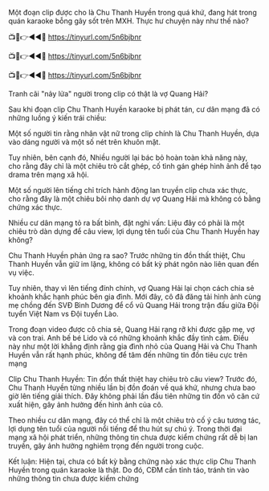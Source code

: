 Một đoạn clip được cho là Chu Thanh Huyền trong quá khứ, đang hát trong quán karaoke bỗng gây sốt trên MXH. Thực hư chuyện này như thế nào?


📺📱👉◄◄🔴  https://tinyurl.com/5n6bjbnr

📺📱👉◄◄🔴  https://tinyurl.com/5n6bjbnr

📺📱👉◄◄🔴  https://tinyurl.com/5n6bjbnr



Tranh cãi  "nảy lửa" người trong clip có thật là vợ Quang Hải?

Sau khi đoạn clip Chu Thanh Huyền karaoke bị phát tán, cư dân mạng đã có những luồng ý kiến trái chiều:

Một số người tin rằng nhân vật nữ trong clip chính là Chu Thanh Huyền, dựa vào dáng người và một số nét trên khuôn mặt.

Tuy nhiên, bên cạnh đó, Nhiều người lại bác bỏ hoàn toàn khả năng này, cho rằng đây chỉ là một chiêu trò cắt ghép, cố tình gán ghép hình ảnh để tạo drama trên mạng xã hội.

Một số người lên tiếng chỉ trích hành động lan truyền clip chưa xác thực, cho rằng đây là một chiêu bôi nhọ danh dự vợ Quang Hải mà không có bằng chứng xác thực.





Nhiều cư dân mạng tỏ ra bất bình, đặt nghi vấn: Liệu đây có phải là một chiêu trò dàn dựng để câu view, lợi dụng tên tuổi của Chu Thanh Huyền hay không?


Chu Thanh Huyền phản ứng ra sao?
Trước những tin đồn thất thiệt, Chu Thanh Huyền vẫn giữ im lặng, không có bất kỳ phát ngôn nào liên quan đến vụ việc.

Tuy nhiên, thay vì lên tiếng đính chính, vợ Quang Hải lại chọn cách chia sẻ khoảnh khắc hạnh phúc bên gia đình. Mới đây, cô đã đăng tải hình ảnh cùng mẹ chồng đến SVĐ Bình Dương để cổ vũ Quang Hải trong trận đấu giữa Đội tuyển Việt Nam vs Đội tuyển Lào.

Trong đoạn video được cô chia sẻ, Quang Hải rạng rỡ khi được gặp mẹ, vợ và con trai. Anh bế bé Lido và có những khoảnh khắc đầy tình cảm. Điều này như một lời khẳng định rằng gia đình nhỏ của Quang Hải và Chu Thanh Huyền vẫn rất hạnh phúc, không để tâm đến những tin đồn tiêu cực trên mạng

Clip Chu Thanh Huyền: Tin đồn thất thiệt hay chiêu trò câu view?
Trước đó, Chu Thanh Huyền từng nhiều lần bị đồn đoán về quá khứ, nhưng chưa bao giờ lên tiếng giải thích. Đây không phải lần đầu tiên những tin đồn vô căn cứ xuất hiện, gây ảnh hưởng đến hình ảnh của cô.

Theo nhiều cư dân mạng, đây có thể chỉ là một chiêu trò cố ý câu tương tác, lợi dụng tên tuổi của người nổi tiếng để thu hút sự chú ý. Trong thời đại mạng xã hội phát triển, những thông tin chưa được kiểm chứng rất dễ bị lan truyền, gây ảnh hưởng nghiêm trọng đến người trong cuộc.


Kết luận: Hiện tại, chưa có bất kỳ bằng chứng nào xác thực clip Chu Thanh Huyền trong quán karaoke là thật. Do đó, CĐM cần tỉnh táo, tránh tin vào những thông tin chưa được kiểm chứng
